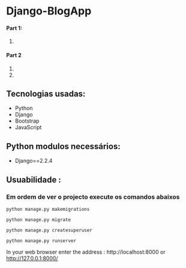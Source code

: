 # Django-BlogApp       

<h4>Part 1:</h4>
<ol>
    <li></li>
</ol>

<h4>Part 2</h4>
<ol>
     <li></li>
     <li></li>
</ol>
    
<h2>Tecnologias usadas:</h2>
<ul>
    <li>Python</li>
    <li>Django</li>
    <li>Bootstrap</li>
    <li>JavaScript</li>
</ul>
    
<h2>Python modulos necessários:</h2>
<ul>
    <li>Django==2.2.4</li>
</ul>
  

<h2>Usuabilidade :</h2>
    <h3>Em ordem de ver o projecto execute os comandos abaixos</h3>

    python manage.py makemigrations

    python manage.py migrate

    python manage.py createsuperuser

    python manage.py runserver
    
   In your web browser enter the address : http://localhost:8000 or http://127.0.0.1:8000/
